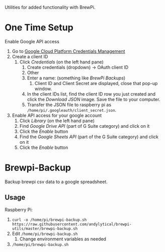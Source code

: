 Utilities for added functionality with BrewPi.

# One Time Setup
Enable Google API access
1. Go to [Google Cloud Platform Credentials Management](https://console.cloud.google.com/apis/credentials)
1. Create a client ID
   1. Click *Credentials* (on the left hand pane)
      1. Create credentials (dropdown) → OAuth client ID
      1. Other
      1. Enter a name: (something like _BrewPi Backups_)
         1. Client ID and Client Secret are displayed, close that pop-up window.
      1.  In the client IDs list, find the client ID row you just created and click the *Download JSON* image. Save the file to your computer.
      1. Transfer the JSON file to raspberry pi as `/home/pi/.googleauth/client_secret.json`.
1. Enable API access for your google account
   1.  Click *Library* (on the left hand pane)
      1. Find *Google Drive API* (part of G Suite category) and click on it
      1. Click the *Enable* button
      1. Find the *Google Sheets API* (part of the G Suite category) and click on it
      1. Click the *Enable* button


# Brewpi-Backup
Backup brewpi csv data to a google spreadsheet.
## Usage
Raspberry Pi:
1. `curl -o /home/pi/brewpi-backup.sh https://raw.githubusercontent.com/andylytical/brewpi-utils/master/brewpi-backup.sh`
1. Edit `/home/pi/brewpi-backup.sh`
   1. Change environment variables as needed
1. `/home/pi/brewpi-backup.sh`

